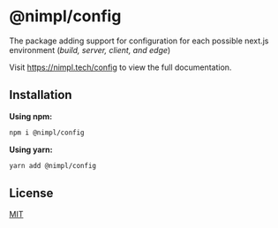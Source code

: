 # @nimpl/config

The package adding support for configuration for each possible next.js environment (*build, server, client, and edge*)

Visit https://nimpl.tech/config to view the full documentation.

## Installation

**Using npm:**
```bash
npm i @nimpl/config
```

**Using yarn:**
```bash
yarn add @nimpl/config
```

## License

[MIT](https://github.com/vordgi/nimpl-config/blob/main/LICENSE)
